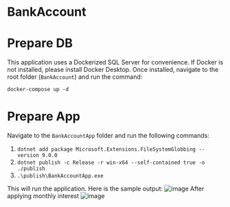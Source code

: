 # BankAccount
# Prepare DB
This application uses a Dockerized SQL Server for convenience. If Docker is not installed, please install Docker Desktop. Once installed, navigate to the root folder (`BankAccount`) and run the command:  

```
docker-compose up -d
```
# Prepare App
Navigate to the `BankAccountApp` folder and run the following commands:  

1. `dotnet add package Microsoft.Extensions.FileSystemGlobbing --version 9.0.0`  
2. `dotnet publish -c Release -r win-x64 --self-contained true -o ./publish`  
3. `.\publish\BankAccountApp.exe`  

This will run the application.
Here is the sample output:
![image](https://github.com/user-attachments/assets/6a735939-866f-4b4a-b89e-f504d736c07d)
After applying monthly interest
![image](https://github.com/user-attachments/assets/c28419ae-2af6-4dfb-9563-a338c10fd589)
